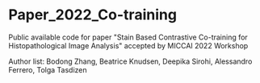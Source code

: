 # Paper_2022_Co-training
Public available code for paper "Stain Based Contrastive Co-training for Histopathological Image Analysis" accepted by MICCAI 2022 Workshop

Author list: Bodong Zhang, Beatrice Knudsen, Deepika Sirohi, Alessandro Ferrero, Tolga Tasdizen
